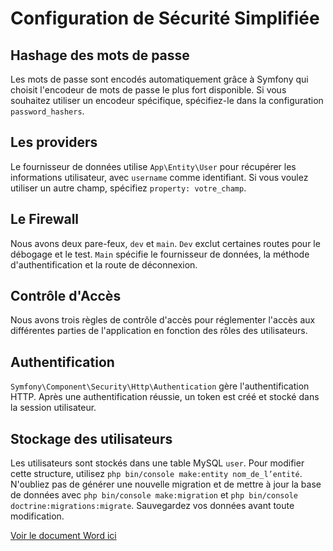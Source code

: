 # Configuration de Sécurité Simplifiée

## Hashage des mots de passe

Les mots de passe sont encodés automatiquement grâce à Symfony qui choisit l'encodeur de mots de passe le plus fort
disponible. Si vous souhaitez utiliser un encodeur spécifique, spécifiez-le dans la configuration `password_hashers`.

## Les providers

Le fournisseur de données utilise `App\Entity\User` pour récupérer les informations utilisateur, avec `username` comme
identifiant. Si vous voulez utiliser un autre champ, spécifiez `property: votre_champ`.

## Le Firewall

Nous avons deux pare-feux, `dev` et `main`. `Dev` exclut certaines routes pour le débogage et le test. `Main` spécifie
le fournisseur de données, la méthode d'authentification et la route de déconnexion.

## Contrôle d'Accès

Nous avons trois règles de contrôle d'accès pour réglementer l'accès aux différentes parties de l'application en
fonction des rôles des utilisateurs.

## Authentification

`Symfony\Component\Security\Http\Authentication` gère l'authentification HTTP. Après une authentification réussie, un
token est créé et stocké dans la session utilisateur.

## Stockage des utilisateurs

Les utilisateurs sont stockés dans une table MySQL `user`. Pour modifier cette structure,
utilisez `php bin/console make:entity nom_de_l’entité`. N'oubliez pas de générer une nouvelle migration et de mettre à
jour la base de données avec `php bin/console make:migration` et `php bin/console doctrine:migrations:migrate`.
Sauvegardez vos données avant toute modification.

[Voir le document Word ici](https://docs.google.com/document/d/1KGQno1c5tH5XCoPMbDRj8Q3cX3qev-Ez/edit)